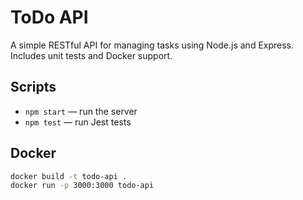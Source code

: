 # ToDo API

A simple RESTful API for managing tasks using Node.js and Express. Includes unit tests and Docker support.

## Scripts

- `npm start` — run the server
- `npm test` — run Jest tests

## Docker

```bash
docker build -t todo-api .
docker run -p 3000:3000 todo-api
```